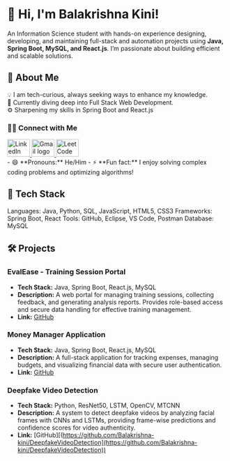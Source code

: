 # 👋 Hi, I'm Balakrishna Kini!

An Information Science student with hands-on experience designing, developing, and maintaining full-stack and automation projects using **Java, Spring Boot, MySQL, and React.js**. I’m passionate about building efficient and scalable solutions.

## 🚀 About Me
<p align="left">
  💡 I am tech-curious, always seeking ways to enhance my knowledge. <br>
  🌱 Currently diving deep into Full Stack Web Development.<br>
  ⚙️ Sharpening my skills in Spring Boot and React.js <br>
    
</p>
  
### 🤝🏻 Connect with Me 
   <div align="left">
  <a href="http://linkedin.com/in/balakrishna-kini" target="_blank" title="Connect with me on LinkedIn">
    <img src="https://skillicons.dev/icons?i=linkedin" width="52" height="40" alt="LinkedIn logo" />
  </a>
  <a href="mailto:balakrishnakini22@gmail.com@gmail.com" target="_blank" title="Send me an email">
    <img src="https://skillicons.dev/icons?i=gmail" width="52" height="40" alt="Gmail logo" />
  </a>
  <a href="https://leetcode.com/u/Balakrishna_kini/" target="_blank" title="Solve problems with me on LeetCode">
      <img src="https://cdn.simpleicons.org/leetcode/FFA116" width="52" height="40" alt="LeetCode logo"/>
    </a>
   <div>    
- 😄 **Pronouns:** He/Him  
- ⚡ **Fun fact:** I enjoy solving complex coding problems and optimizing algorithms! 

## 🔧 Tech Stack
Languages: Java, Python, SQL, JavaScript, HTML5, CSS3
Frameworks: Spring Boot, React
Tools: GitHub, Eclipse, VS Code, Postman
Database: MySQL

## 🛠️ Projects

### EvalEase - Training Session Portal
- **Tech Stack:** Java, Spring Boot, React.js, MySQL  
- **Description:** A web portal for managing training sessions, collecting feedback, and generating analysis reports. Provides role-based access and secure data handling for effective training management.  
- **Link:** [GitHub]([https://github.com/Balakrishna-kini/EvalEase](https://github.com/Balakrishna-kini/EvalEase-A-Feedback-Collection-and-Analysis-Portal))

### Money Manager Application
- **Tech Stack:** Java, Spring Boot, React.js, MySQL  
- **Description:** A full-stack application for tracking expenses, managing budgets, and visualizing financial data with secure user authentication.  
- **Link:** [GitHub]([https://github.com/Balakrishna-kini/Money-Manager-Application](https://github.com/Balakrishna-kini/Money-Manager-Application))

### Deepfake Video Detection
- **Tech Stack:** Python, ResNet50, LSTM, OpenCV, MTCNN  
- **Description:** A system to detect deepfake videos by analyzing facial frames with CNNs and LSTMs, providing frame-wise predictions and confidence scores for video authenticity.  
- **Link:** [GitHub][(https://github.com/Balakrishna-kini/DeepfakeVideoDetection](https://github.com/Balakrishna-kini/DeepfakeVideoDetection))
